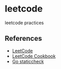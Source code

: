 # leetcode

leetcode practices

## References

- [LeetCode](https://leetcode.com)
- [LeetCode Cookbook](https://books.halfrost.com/leetcode/)
- [Go staticcheck](https://staticcheck.dev/docs/configuration/)
